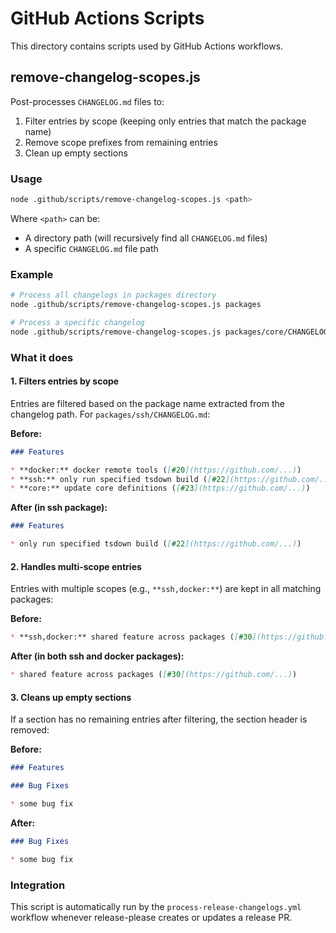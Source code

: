 # GitHub Actions Scripts

This directory contains scripts used by GitHub Actions workflows.

## remove-changelog-scopes.js

Post-processes `CHANGELOG.md` files to:
1. Filter entries by scope (keeping only entries that match the package name)
2. Remove scope prefixes from remaining entries
3. Clean up empty sections

### Usage

```bash
node .github/scripts/remove-changelog-scopes.js <path>
```

Where `<path>` can be:
- A directory path (will recursively find all `CHANGELOG.md` files)
- A specific `CHANGELOG.md` file path

### Example

```bash
# Process all changelogs in packages directory
node .github/scripts/remove-changelog-scopes.js packages

# Process a specific changelog
node .github/scripts/remove-changelog-scopes.js packages/core/CHANGELOG.md
```

### What it does

#### 1. Filters entries by scope

Entries are filtered based on the package name extracted from the changelog path. For `packages/ssh/CHANGELOG.md`:

**Before:**
```markdown
### Features

* **docker:** docker remote tools ([#20](https://github.com/...))
* **ssh:** only run specified tsdown build ([#22](https://github.com/...))
* **core:** update core definitions ([#23](https://github.com/...))
```

**After (in ssh package):**
```markdown
### Features

* only run specified tsdown build ([#22](https://github.com/...))
```

#### 2. Handles multi-scope entries

Entries with multiple scopes (e.g., `**ssh,docker:**`) are kept in all matching packages:

**Before:**
```markdown
* **ssh,docker:** shared feature across packages ([#30](https://github.com/...))
```

**After (in both ssh and docker packages):**
```markdown
* shared feature across packages ([#30](https://github.com/...))
```

#### 3. Cleans up empty sections

If a section has no remaining entries after filtering, the section header is removed:

**Before:**
```markdown
### Features

### Bug Fixes

* some bug fix
```

**After:**
```markdown
### Bug Fixes

* some bug fix
```

### Integration

This script is automatically run by the `process-release-changelogs.yml` workflow whenever release-please creates or updates a release PR.
